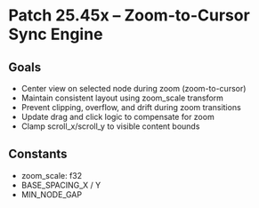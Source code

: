 # Patch 25.45x – Zoom-to-Cursor Sync Engine

## Goals
- Center view on selected node during zoom (zoom-to-cursor)
- Maintain consistent layout using zoom_scale transform
- Prevent clipping, overflow, and drift during zoom transitions
- Update drag and click logic to compensate for zoom
- Clamp scroll_x/scroll_y to visible content bounds

## Constants
- zoom_scale: f32
- BASE_SPACING_X / Y
- MIN_NODE_GAP

